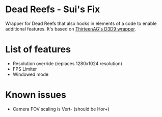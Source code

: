 # Dead Reefs - Sui's Fix
Wrapper for Dead Reefs that also hooks in elements of a code to enable additional features. It's based on [ThirteenAG's D3D9 wrapper](https://github.com/ThirteenAG/d3d9-wrapper).

# List of features
* Resolution override (replaces 1280x1024 resolution)
* FPS Limiter
* Windowed mode

# Known issues
* Camera FOV scaling is Vert- (should be Hor+)